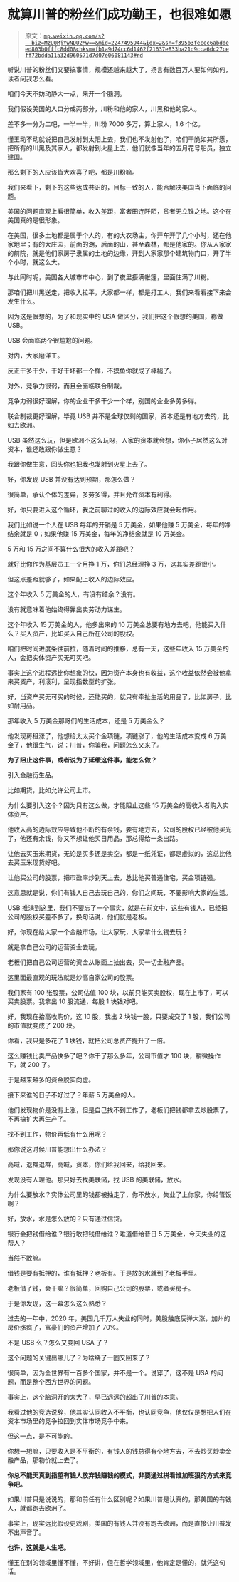 # 就算川普的粉丝们成功勤王，也很难如愿

> 原文：[`mp.weixin.qq.com/s?__biz=MzU0MjYwNDU2Mw==&mid=2247495944&idx=2&sn=f395b3fecec6abddeed803b0fffc8dd0&chksm=fb1a9d74cc6d1462f21637e833ba21d9cca6dc27ceff72bdda11a32d960571d7d07e06081143#rd`](http://mp.weixin.qq.com/s?__biz=MzU0MjYwNDU2Mw==&mid=2247495944&idx=2&sn=f395b3fecec6abddeed803b0fffc8dd0&chksm=fb1a9d74cc6d1462f21637e833ba21d9cca6dc27ceff72bdda11a32d960571d7d07e06081143#rd)

听说川普的粉丝们又要搞事情，规模还越来越大了，扬言有数百万人要如何如何，读者问我怎么看。 

咱们今天不妨动静大一点，来开一个脑洞。

我们假设美国的人口分成两部分，川粉和他的家人，川黑和他的家人。

差不多一分为二吧，一半一半，川粉 7000 多万，算上家人，1.6 个亿。

懂王动不动就说把自己发射到太阳上去，我们也不发射他了，咱们干脆如其所愿，把所有的川黑及其家人，都发射到火星上去，他们就像当年的五月花号船员，独立建国。

那么剩下的人应该皆大欢喜了吧，都是川粉嘛。

我们来看下，剩下的这些达成共识的，目标一致的人，能否解决美国当下面临的问题。

美国的问题直观上看很简单，收入差距，富者田连阡陌，贫者无立锥之地。这个在美国真的是很形象。

在美国，很多土地都是属于个人的，有的大农场主，你开车开了几个小时，还在他家地里；有的大庄园，前面的湖，后面的山，甚至森林，都是他家的。你从人家家的前院，就是他们家房子隶属的土地的边缘，开到人家家那个建筑物门口，开了半个小时，就这么大。

与此同时呢，美国各大城市市中心，到了夜里搭满帐篷，里面住满了川粉。 

那咱们把川黑送走，把收入拉平，大家都一样，都是打工人，我们来看看接下来会发生什么。 

因为这是假想的，为了和现实中的 USA 做区分，我们把这个假想的美国，称做 USB。 

USB 会面临两个很尴尬的问题。 

对内，大家磨洋工。

反正干多干少，干好干坏都一个样，不摸鱼你就成了棒槌了。

对外，竞争力很弱，而且会面临联合制裁。

竞争力弱很好理解，你的企业干多干少一个样，别国的企业多劳多得。

联合制裁更好理解，毕竟 USB 并不是全球仅剩的国家，资本还是有地方去的，比如去欧洲。

USB 虽然这么玩，但是欧洲不这么玩呀，人家的资本就会想，你小子居然这么对资本，谁还敢跟你做生意？ 

我跟你做生意，回头你也把我也发射到火星上去了。

好，你发现 USB 并没有达到预期，那怎么做？

很简单，承认个体的差异，多劳多得，并且允许资本有利得。

好，你只要进入这个循环，我之前聊过的收入的边际效应就会起作用。 

我们比如说一个人在 USB 每年的开销是 5 万美金，如果他赚 5 万美金，每年的净结余就是 0；如果他赚 15 万美金，每年的净结余就是 10 万美金。

5 万和 15 万之间不算什么很大的收入差距吧？

就好比你作为基层员工一个月挣 1 万，你们总经理挣 3 万，这其实差距很小。

但这点差距就够了，如果配上收入的边际效应。

这个年收入 5 万美金的人，有没有结余？没有。 

没有就意味着他始终得靠出卖劳动力谋生。

这个年收入 15 万美金的人，他多出来的 10 万美金总要有地方去吧，他能买入什么？买入资产，比如买入自己所在公司的股权。

咱们把时间进度条往前拉，随着时间的推移，总有一天，这些年收入 15 万美金的人，会把实体资产买无可买吧。

事实上这个进程远比你想象的快，因为资产本身也有收益，这个收益依然会被他拿来买资产，利滚利，呈现指数型的扩张。 

好，当资产买无可买的时候，还能买的，就只有牵扯生活的用品了，比如房子，比如耐用品。 

那年收入 5 万美金那哥们的生活成本，还是 5 万美金么？

他发现房租涨了，他想给太太买个金项链，项链涨了，他的生活成本变成 6 万美金了，他很生气，说：川普，你骗我，问题怎么又来了。

**为了阻止这件事，或者说为了延缓这件事，能怎么做？** 

引入金融衍生品。

比如期货，比如允许公司上市。

为什么要引入这个？因为只有这么做，才能阻止这些 15 万美金的高收入者购入实体资产。

他收入高的边际效应导致他不断的有余钱，要有地方去，公司的股权已经被他买光了，他还有余钱，你又不想让他买日用品，那总得给一条出路。

让他去买玉米期货，无论是买多还是卖空，都是一纸凭证，都是虚拟的，这总比他去买玉米现货好吧。

让他买公司的股票，把市盈率炒到天上去，总比他买普通住宅，买金项链强。

这意思就是说，你们有钱人自己去玩自己的，你们之间玩，不要影响大家的生活。 

USB 推演到这里，我们不要忘了一个事实，就是在前文中，这些有钱人，已经把公司的股权买差不多了，换句话说，他们就是老板。 

好，你现在给大家一个金融市场，让大家玩，大家拿什么钱去玩？ 

就是拿自己公司的运营资金去玩。

老板们把自己公司运营的资金从账面上抽出去，买一切金融产品。

这里面最直观的玩法就是炒高自家公司的股票。

我们家有 100 张股票，公司估值 100 块，以前只能买卖股权，现在上市了，可以买卖股票。我拿出 10 股流通，每股 1 块钱对吧。

好，我现在抬高收购价，这 10 股，我出 2 块钱一股，只要成交了 1 股，我们公司的市值就变成了 200 块。

你看，我只是多花了 1 块钱，就把公司总资产提升了一倍。

这么赚钱比卖产品快多了吧？你干了那么多年，公司市值才 100 块，稍微操作下，就 200 了。 

于是越来越多的资金脱实向虚。

接下来谁的日子不好过了？年薪 5 万美金的人。

他们发现物价是没有上涨，但是自己找不到工作了，老板们把钱都拿去炒股票了，不再搞扩大再生产了。

找不到工作，物价再低有什么用呢？

那你说这时候川普能想出什么办法？

高喊，退群退群，高喊，资本，你们给我回来，给我回来。

发现没有人理他。那只好去找美联储，找 USB 的美联储，放水。

为什么要放水？实体公司里的钱都被抽走了，你不放水，失业了上你家，你给管饭啊？

好，放水，水是怎么放的？只有通过信贷。

银行会把钱借给谁？银行敢把钱借给谁？难道借给昔日 5 万美金，今天失业的这帮人？

当然不敢嘛。

借钱是要有抵押的，谁有抵押？老板有。于是放的水就到了老板手里。

老板借了钱，会干嘛？很简单，回购自己公司的股票，或者买房子。

于是你发现，这一幕怎么这么熟悉？

过去的一年中，2020 年，美国几千万人失业的同时，美股触底反弹大涨，加州的房价涨疯了，富豪们的资产增加了 70%。

不是 USB 么？怎么又变回 USA 了？ 

这个问题的关键出哪儿了？为啥绕了一圈又回来了？ 

很简单，因为全世界有一百多个国家，并不是一个。说穿了，这不是 USA 的问题，而是整个西方世界的问题。

事实上，这个脑洞开的太大了，早已远远的超出了川普的本意。 

我看过他的竞选说辞，他其实认同收入不平衡，也认同竞争，他仅仅是想把人们在资本市场里的竞争拉回到实体市场竞争中来。

但这一点，是不可能的。

你想一想嘛，只要收入是不平衡的，有钱人的钱总得有个地方去，不去炒买炒卖金融产品，那物价就上去了。

**你总不能天真到指望有钱人放弃钱赚钱的模式，非要通过拼看谁加班狠的方式来竞争吧。**

如果川普只是说说的，那和前任有什么区别呢？如果川普是认真的，那美国的有钱人，就都跑去欧洲了。 

事实上，现实远比假设更戏剧，美国的有钱人并没有跑去欧洲，而是直接让川普发不出声音了。

**也许，这就是人生吧。**

懂王在别的领域里懂不懂，不好讲，但在哲学领域里，他肯定是懂的，就凭这句话。